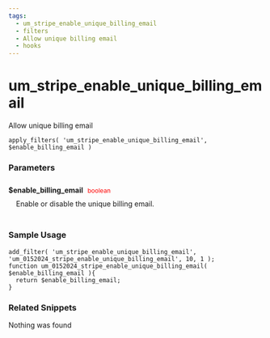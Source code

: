 ```yaml
---
tags: 
  - um_stripe_enable_unique_billing_email
  - filters
  - Allow unique billing email
  - hooks
---
```

# um\_stripe\_enable\_unique\_billing\_email
Allow unique billing email
<Badge text="Since 1.0.0" vertical="middle" />
``` php:no-line-numbers
apply_filters( 'um_stripe_enable_unique_billing_email', $enable_billing_email )
```
<div class='hook-sep'></div>

### Parameters

<div style='padding: 10px 0px 10px;'>
<strong>$enable_billing_email</strong> <span style='color:red;font-size:12px;padding: 0px 5px 0px 5px' >boolean</span>
<div style="margin-left:10px;padding: 10px 5px">Enable or disable the unique billing email.</div>
</div>
<div class='hook-sep'></div>



### Sample Usage

``` php:no-line-numbers
add_filter( 'um_stripe_enable_unique_billing_email', 'um_0152024_stripe_enable_unique_billing_email', 10, 1 );
function um_0152024_stripe_enable_unique_billing_email( $enable_billing_email ){
  return $enable_billing_email;
}
```
<div class='hook-sep'></div>



### Related Snippets

Nothing was found

